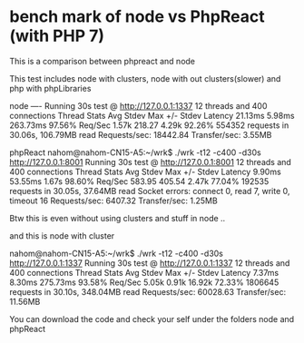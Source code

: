 # bench mark of node vs PhpReact (with PHP 7)
This is a comparison between phpreact and node

This test includes node with clusters, node with out clusters(slower) and php with phpLibraries

node —-
Running 30s test @ http://127.0.0.1:1337
  12 threads and 400 connections
  Thread Stats   Avg      Stdev     Max   +/- Stdev
    Latency    21.13ms    5.98ms 263.73ms   97.56%
    Req/Sec     1.57k   218.27     4.29k    92.26%
  554352 requests in 30.06s, 106.79MB read
Requests/sec:  18442.84
Transfer/sec:      3.55MB

phpReact
nahom@nahom-CN15-A5:~/wrk$ ./wrk -t12 -c400 -d30s http://127.0.0.1:8001
Running 30s test @ http://127.0.0.1:8001
  12 threads and 400 connections
  Thread Stats   Avg      Stdev     Max   +/- Stdev
    Latency     9.90ms   53.55ms   1.67s    98.60%
    Req/Sec   583.95    405.54     2.47k    77.04%
  192535 requests in 30.05s, 37.64MB read
  Socket errors: connect 0, read 7, write 0, timeout 16
Requests/sec:   6407.32
Transfer/sec:      1.25MB

Btw this is even without using clusters and stuff in node ..

and this is node with cluster 

nahom@nahom-CN15-A5:~/wrk$ ./wrk -t12 -c400 -d30s http://127.0.0.1:1337
Running 30s test @ http://127.0.0.1:1337
  12 threads and 400 connections
  Thread Stats   Avg      Stdev     Max   +/- Stdev
    Latency     7.37ms    8.30ms 275.73ms   93.58%
    Req/Sec     5.05k     0.91k   16.92k    72.33%
  1806645 requests in 30.10s, 348.04MB read
Requests/sec:  60028.63
Transfer/sec:     11.56MB


You can download the code and check your self under the folders 
node and phpReact

